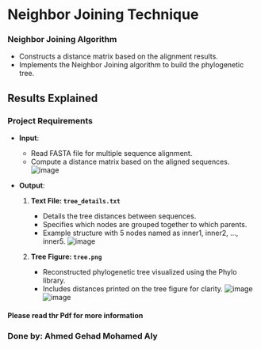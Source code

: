 # Neighbor Joining Technique

### Neighbor Joining Algorithm
- Constructs a distance matrix based on the alignment results.
- Implements the Neighbor Joining algorithm to build the phylogenetic tree.

## Results Explained

### Project Requirements

- **Input**:
  - Read FASTA file for multiple sequence alignment.
  - Compute a distance matrix based on the aligned sequences.
    ![image](https://github.com/AhmedGehad1/Bioinformatics-assignment-2/assets/125567504/f02f16b4-1a33-480d-ba23-6974cedaf9de)

- **Output**:
  1. **Text File: `tree_details.txt`**
     - Details the tree distances between sequences.
     - Specifies which nodes are grouped together to which parents.
     - Example structure with 5 nodes named as inner1, inner2, ..., inner5.
       ![image](https://github.com/AhmedGehad1/Bioinformatics-assignment-2/assets/125567504/d97a5e03-96a7-4a42-8837-87d46c6bd2da)
      
  2. **Tree Figure: `tree.png`**
     - Reconstructed phylogenetic tree visualized using the Phylo library.
     - Includes distances printed on the tree figure for clarity.
        ![image](https://github.com/AhmedGehad1/Bioinformatics-assignment-2/assets/125567504/2f2b2f34-eb38-47fc-b105-63dd7463c7a0)
       ![image](https://github.com/AhmedGehad1/Bioinformatics-assignment-2/assets/125567504/45bbab81-8263-4d39-80c0-eee33e0b1c10)


#### Please read thr Pdf for more information

### Done by: Ahmed Gehad Mohamed Aly
